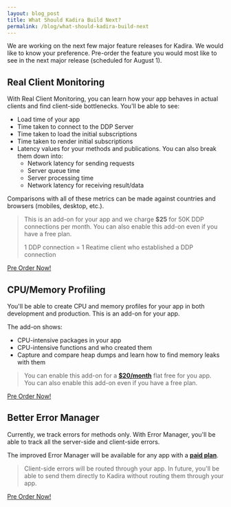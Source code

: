 ```yaml
---
layout: blog_post
title: What Should Kadira Build Next?
permalink: /blog/what-should-kadira-build-next
---
```


<script type="text/javascript" src="https://gumroad.com/js/gumroad.js"></script>

We are working on the next few major feature releases for Kadira. We would like to know your preference. Pre-order the feature you would most like to see in the next major release (scheduled for August 1).

## Real Client Monitoring

With Real Client Monitoring, you can learn how your app behaves in actual clients and find client-side bottlenecks. You'll be able to see:

* Load time of your app
* Time taken to connect to the DDP Server
* Time taken to load the initial subscriptions
* Time taken to render initial subscriptions
* Latency values for your methods and publications. You can also break them down into:
  * Network latency for sending requests
  * Server queue time
  * Server processing time
  * Network latency for receiving result/data

Comparisons with all of these metrics can be made against countries and browsers (mobiles, desktop, etc.).

> This is an add-on for your app and we charge **$25** for 50K DDP connections per month. You can also enable this add-on even if you have a free plan.
>
> 1 DDP connection = 1 Reatime client who established a DDP connection

<a href="https://gumroad.com/l/LyDy" class="gumroad-button">Pre Order Now!</a>

## CPU/Memory Profiling

You'll be able to create CPU and memory profiles for your app in both development and production. This is an add-on for your app.

The add-on shows:

* CPU-intensive packages in your app
* CPU-intensive functions and who created them
* Capture and compare heap dumps and learn how to find memory leaks with them

> You can enable this add-on for a [**$20/month**](https://gumroad.com/l/EqEf) flat free for you app. You can also enable this add-on even if you have a free plan.

<a href="https://gumroad.com/l/EqEf" class="gumroad-button">Pre Order Now!</a>

## Better Error Manager

Currently, we track errors for methods only. With Error Manager, you'll be able to track all the server-side and client-side errors.

The improved Error Manager will be available for any app with a [**paid plan**](https://gumroad.com/l/fRGA).

> Client-side errors will be routed through your app. In future, you'll be able to send them directly to Kadira without routing them through your app.

<a href="https://gumroad.com/l/fRGA" class="gumroad-button">Pre Order Now!</a>
